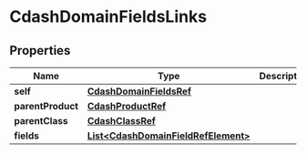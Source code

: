 

# CdashDomainFieldsLinks


## Properties

| Name | Type | Description | Notes |
|------------ | ------------- | ------------- | -------------|
|**self** | [**CdashDomainFieldsRef**](CdashDomainFieldsRef.md) |  |  [optional] |
|**parentProduct** | [**CdashProductRef**](CdashProductRef.md) |  |  [optional] |
|**parentClass** | [**CdashClassRef**](CdashClassRef.md) |  |  [optional] |
|**fields** | [**List&lt;CdashDomainFieldRefElement&gt;**](CdashDomainFieldRefElement.md) |  |  [optional] |



